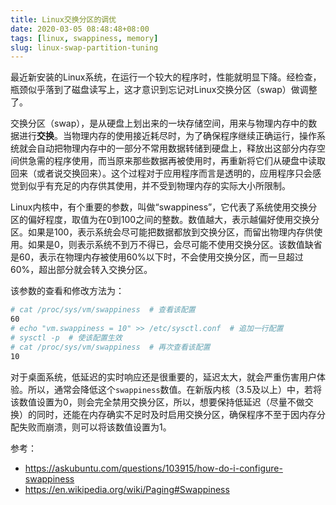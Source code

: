 ```yaml
---
title: Linux交换分区的调优
date: 2020-03-05 08:48:48+08:00
tags: [linux, swappiness, memory]
slug: linux-swap-partition-tuning
---
```


最近新安装的Linux系统，在运行一个较大的程序时，性能就明显下降。经检查，瓶颈似乎落到了磁盘读写上，这才意识到忘记对Linux交换分区（swap）做调整了。

交换分区（swap），是从硬盘上划出来的一块存储空间，用来与物理内存中的数据进行**交换**。当物理内存的使用接近耗尽时，为了确保程序继续正确运行，操作系统就会自动把物理内存中的一部分不常用数据转储到硬盘上，释放出这部分内存空间供急需的程序使用，而当原来那些数据再被使用时，再重新将它们从硬盘中读取回来（或者说交换回来）。这个过程对于应用程序而言是透明的，应用程序只会感觉到似乎有充足的内存供其使用，并不受到物理内存的实际大小所限制。

Linux内核中，有个重要的参数，叫做“swappiness”，它代表了系统使用交换分区的偏好程度，取值为在0到100之间的整数。数值越大，表示越偏好使用交换分区。如果是100，表示系统会尽可能把数据都放到交换分区，而留出物理内存供使用。如果是0，则表示系统不到万不得已，会尽可能不使用交换分区。该数值缺省是60，表示在物理内存被使用60%以下时，不会使用交换分区，而一旦超过60%，超出部分就会转入交换分区。

该参数的查看和修改方法为：

```sh
# cat /proc/sys/vm/swappiness  # 查看该配置
60
# echo "vm.swappiness = 10" >> /etc/sysctl.conf  # 追加一行配置
# sysctl -p  # 使该配置生效
# cat /proc/sys/vm/swappiness  # 再次查看该配置
10
```

对于桌面系统，低延迟的实时响应还是很重要的，延迟太大，就会严重伤害用户体验。所以，通常会降低这个`swappiness`数值。在新版内核（3.5及以上）中，若将该数值设置为0，则会完全禁用交换分区，所以，想要保持低延迟（尽量不做交换）的同时，还能在内存确实不足时及时启用交换分区，确保程序不至于因内存分配失败而崩溃，则可以将该数值设置为1。

参考：

* <https://askubuntu.com/questions/103915/how-do-i-configure-swappiness>
* <https://en.wikipedia.org/wiki/Paging#Swappiness>
